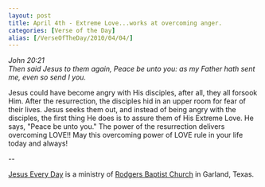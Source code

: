 ```yaml
---
layout: post
title: April 4th - Extreme Love...works at overcoming anger.
categories: [Verse of the Day]
alias: [/VerseOfTheDay/2010/04/04/]
---
```


_John 20:21  
Then said Jesus to them again, Peace be unto you: as my Father hath
sent me, even so send I you._

Jesus could have become angry with His disciples, after all, they
all forsook Him. After the resurrection, the disciples hid in an
upper room for fear of their lives. Jesus seeks them out, and instead
of being angry with the disciples, the first thing He does is to
assure them of His Extreme Love. He says, "Peace be unto you." The
power of the resurrection delivers overcoming LOVE!! May this
overcoming power of LOVE rule in your life today and always!

 --

<a href=http://jesuseveryday.net>Jesus Every Day</a> is a ministry of <a href=http://rodgersbaptist.net>Rodgers Baptist Church</a> in Garland, Texas.
